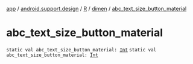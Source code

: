 [app](../../../index.md) / [android.support.design](../../index.md) / [R](../index.md) / [dimen](index.md) / [abc_text_size_button_material](.)

# abc_text_size_button_material

`static val abc_text_size_button_material: `[`Int`](https://kotlinlang.org/api/latest/jvm/stdlib/kotlin/-int/index.html)
`static val abc_text_size_button_material: `[`Int`](https://kotlinlang.org/api/latest/jvm/stdlib/kotlin/-int/index.html)